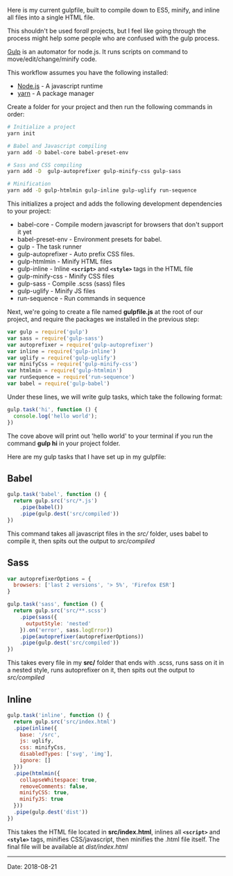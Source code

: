 Here is my current gulpfile, built to compile down to ES5, minify, and inline all files into a single HTML file.

This shouldn't be used for*all* projects, but I feel like going through the process might help some people who are confused with the gulp process.

<a href="https://gulpjs.com/" target="_blank">Gulp</a> is an automator for node.js. It runs scripts on command to move/edit/change/minify code. 

This workflow assumes you have the following installed:

* <a href="https://nodejs.org/en/" target="_blank">Node.js</a> - A javascript runtime
* <a href="https://yarnpkg.com/en/" target="_blank">yarn</a> - A package manager

Create a folder for your project and then run the following commands in order:

```bash
# Initialize a project
yarn init

# Babel and Javascript compiling 
yarn add -D babel-core babel-preset-env  

# Sass and CSS compiling
yarn add -D  gulp-autoprefixer gulp-minify-css gulp-sass

# Minification
yarn add -D gulp-htmlmin gulp-inline gulp-uglify run-sequence
```

This initializes a project and adds the following development dependencies to your project:
* babel-core - Compile modern javascript for browsers that don't support it yet
* babel-preset-env  - Environment presets for babel. 
* gulp - The task runner
* gulp-autoprefixer - Auto prefix CSS files.
* gulp-htmlmin - Minify HTML files
* gulp-inline - Inline **`<script>`** and **`<style>`** tags in the HTML file
* gulp-minify-css - Minify CSS files
* gulp-sass - Compile .scss (sass) files
* gulp-uglify - Minify JS files 
* run-sequence - Run commands in sequence

Next, we're going to create a file named **gulpfile.js** at the root of our project, and require the packages we installed in the previous step:

```javascript
var gulp = require('gulp')
var sass = require('gulp-sass')
var autoprefixer = require('gulp-autoprefixer')
var inline = require('gulp-inline')
var uglify = require('gulp-uglify')
var minifyCss = require('gulp-minify-css')
var htmlmin = require('gulp-htmlmin')
var runSequence = require('run-sequence')
var babel = require('gulp-babel')
```

Under these lines, we will write gulp tasks, which take the following format:

```javascript
gulp.task('hi', function () {
  console.log('hello world');
})
```

The cove above will print out 'hello world' to your terminal if you run the command **gulp hi** in your project folder.

Here are my gulp tasks that I have set up in my gulpfile:

## Babel
```javascript
gulp.task('babel', function () {
  return gulp.src('src/*.js')
    .pipe(babel())
    .pipe(gulp.dest('src/compiled'))
})
```
This command takes all javascript files in the *src/* folder, uses babel to compile it, then spits out the output to *src/compiled*

## Sass

```javascript
var autoprefixerOptions = {
  browsers: ['last 2 versions', '> 5%', 'Firefox ESR']
}

gulp.task('sass', function () {
  return gulp.src('src/**.scss')
    .pipe(sass({
      outputStyle: 'nested'
    }).on('error', sass.logError))
    .pipe(autoprefixer(autoprefixerOptions))
    .pipe(gulp.dest('src/compiled'))
})
```

This takes every file in my **src/** folder that ends with .scss, runs sass on it in a nested style, runs autoprefixer on it, then spits out the output to *src/compiled*

## Inline 
```javascript
gulp.task('inline', function () {
  return gulp.src('src/index.html')
  .pipe(inline({
    base: '/src',
    js: uglify,
    css: minifyCss,
    disabledTypes: ['svg', 'img'],
    ignore: []
  }))
  .pipe(htmlmin({
    collapseWhitespace: true,
    removeComments: false,
    minifyCSS: true,
    minifyJS: true
  }))
  .pipe(gulp.dest('dist'))
})

```

This takes the HTML file located in **src/index.html**,  inlines all **`<script>`** and **`<style>`** tags, minifies CSS/javascript, then minifies the .html file itself. The final file will be available at *dist/index.html*

----

Date: 2018-08-21